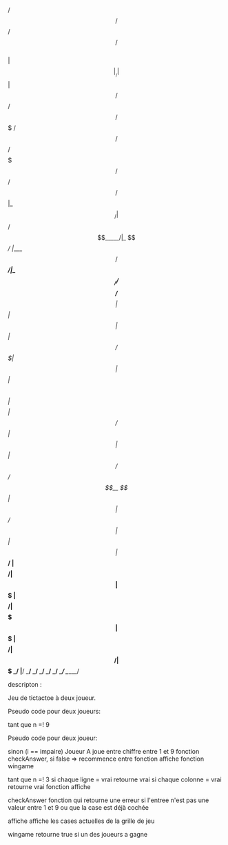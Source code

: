 
   /$$     /$$             /$$                           /$$                        
  | $$    |__/            | $$                          | $$                        
 /$$$$$$   /$$  /$$$$$$$ /$$$$$$    /$$$$$$   /$$$$$$$ /$$$$$$    /$$$$$$   /$$$$$$
|_  $$_/  | $$ /$$_____/|_  $$_/   |____  $$ /$$_____/|_  $$_/   /$$__  $$ /$$__  $$
  | $$    | $$| $$        | $$      /$$$$$$$| $$        | $$    | $$  \ $$| $$$$$$$$
  | $$ /$$| $$| $$        | $$ /$$ /$$__  $$| $$        | $$ /$$| $$  | $$| $$_____/
  |  $$$$/| $$|  $$$$$$$  |  $$$$/|  $$$$$$$|  $$$$$$$  |  $$$$/|  $$$$$$/|  $$$$$$$
   \___/  |__/ \_______/   \___/   \_______/ \_______/   \___/   \______/  \_______/
   


descripton : 

Jeu de tictactoe à deux joueur.



Pseudo code pour deux joueurs:

tant que n =! 9

Pseudo code pour deux joueur: 

sinon (i == impaire)
    Joueur A joue
        entre chiffre entre 1 et 9
            fonction checkAnswer, si false => recommence entre
                fonction affiche
                    fonction wingame


tant que n =! 3
    si chaque ligne = vrai 
        retourne vrai
    si chaque colonne = vrai 
        retourne vrai
    fonction affiche

checkAnswer 
fonction qui retourne une erreur
si l'entree n'est pas une valeur entre 1 et 9
ou que la case est déjà cochée

affiche
affiche les cases actuelles de la grille de jeu

wingame 
retourne true si un des joueurs a gagne